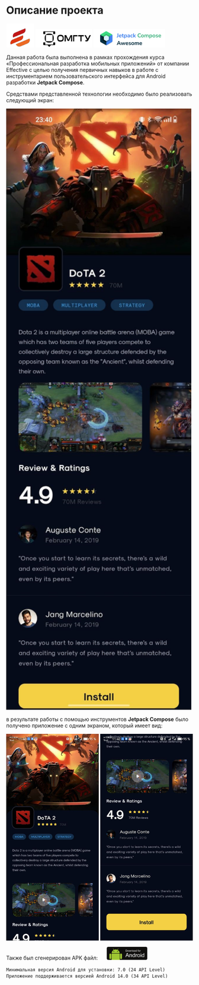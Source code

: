 # Описание проекта

![Effective](images/Effective.png)  ![OmSTU](images/OmSTU.png) ![OmSTU](images/Compose.png)

Данная работа была выполнена в рамках прохождения курса «Профессиональная разработка мобильных приложений» от компании Effective с целью получения первичных навыков в работе с инструментарием пользовательского интерфейса для Android разработки __Jetpack Compose__.

Средствами представленной технологии необходимо было реализовать следующий экран:

<img src="images/task.jpg" width="500px">

&NewLine;
в результате работы с помощью инструментов __Jetpack Compose__ было получено приложение с одним экраном, который имеет вид:
&NewLine;

<img src="images/screen1.jpg" width="250px"> <img src="images/screen2.jpg" width="250px">

Также был сгенерирован APK файл: [<img src="images/download.jpg" height="35px" style="padding-left: 20px; padding-top:"> ](AndroidDotaChallenge.apk)

```Минимальная версия Android для установки: 7.0 (24 API Level)```
```Приложение поддерживается версией Android 14.0 (34 API Level)```
